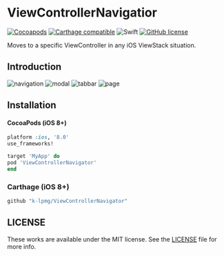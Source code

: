 # ViewControllerNavigatior
[![Cocoapods](https://img.shields.io/cocoapods/v/ViewControllerNavigator.svg?style=flat)](https://cocoapods.org/pods/ViewControllerNavigator)
[![Carthage compatible](https://img.shields.io/badge/Carthage-compatible-4BC51D.svg?style=flat)](https://github.com/Carthage/Carthage)
![Swift](https://img.shields.io/badge/Swift-4.1-orange.svg)
[![GitHub license](https://img.shields.io/badge/license-MIT-lightgrey.svg?style=flat)](https://raw.githubusercontent.com/k-lpmg/ViewControllerNavigator/master/LICENSE)

Moves to a specific ViewController in any iOS ViewStack situation.

## Introduction
![navigation](https://user-images.githubusercontent.com/15151687/44308660-d96dce80-a3f4-11e8-9483-29642be29c68.gif)
![modal](https://user-images.githubusercontent.com/15151687/44308670-faceba80-a3f4-11e8-8acf-3f36cedf0768.gif)
![tabbar](https://user-images.githubusercontent.com/15151687/44308676-09b56d00-a3f5-11e8-8c04-ff62efd864ad.gif)
![page](https://user-images.githubusercontent.com/15151687/44308686-19cd4c80-a3f5-11e8-92e2-5b01fc9d2ea1.gif)

## Installation

#### CocoaPods (iOS 8+)

```ruby
platform :ios, '8.0'
use_frameworks!

target 'MyApp' do
pod 'ViewControllerNavigator'
end
```

### Carthage (iOS 8+)

```ruby
github "k-lpmg/ViewControllerNavigator"
```


## LICENSE

These works are available under the MIT license. See the [LICENSE][license] file
for more info.

[license]: LICENSE
